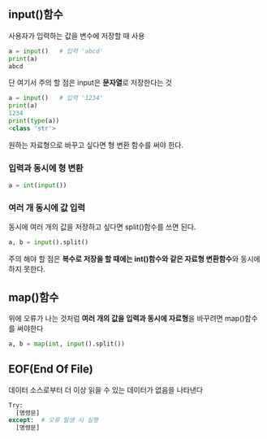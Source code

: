 ## input()함수

사용자가 입력하는 값을 변수에 저장할 때 사용
```python
a = input()   # 입력 'abcd'
print(a)
abcd
```

단 여기서 주의 할 점은 input은 **문자열**로 저장한다는 것
```python
a = input()   # 입력 '1234'
print(a)
1234
print(type(a))
<class 'str'>
```

원하는 자료형으로 바꾸고 싶다면 형 변환 함수를 써야 한다.
### 입력과 동시에 형 변환
```python
a = int(input())
```
### 여러 개 동시에 값 입력
동시에 여러 개의 값을 저장하고 싶다면 split()함수를 쓰면 된다.
```python
a, b = input().split()
```
주의 해야 할 점은 **복수로 저장을 할 때에는 int()함수와 같은 자료형 변환함수**와 동시에 하지 못한다.

## map()함수

위에 오류가 나는 것처럼 **여러 개의 값을 입력과 동시에 자료형**을 바꾸려면 map()함수를 써야한다
```python
a, b = map(int, input().split())
```

## EOF(End Of File)
데이터 소스로부터 더 이상 읽을 수 있는 데이터가 없음을 나타낸다
```python
Try:
  [명령문]
except:  # 오류 발생 시 실행
  [명령문] 
```
